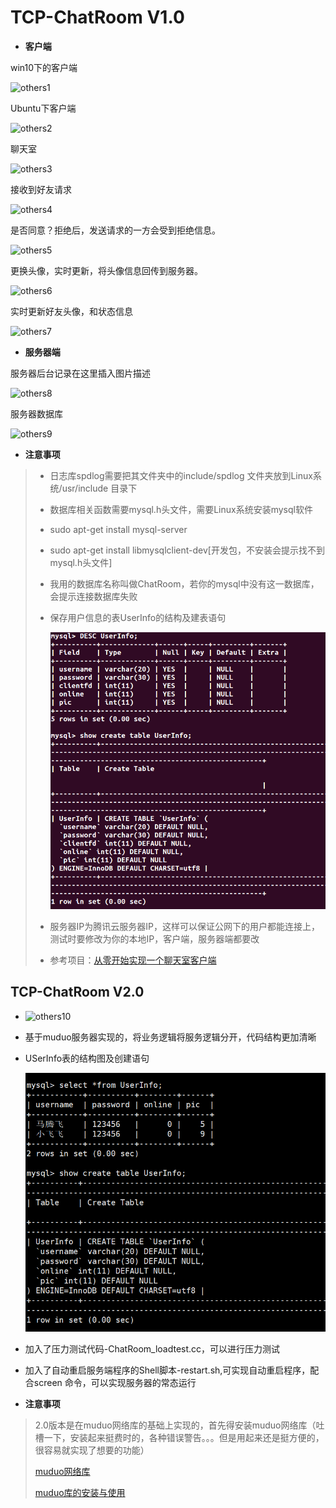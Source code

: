 # TCP-ChatRoom V1.0
 - **客户端**

 win10下的客户端

![others1](/datum/others/1.png)

Ubuntu下客户端

![others2](/datum/others/2.png)

聊天室

![others3](/datum/others/3.png)

接收到好友请求

![others4](/datum/others/4.png)

是否同意？拒绝后，发送请求的一方会受到拒绝信息。

![others5](/datum/others/5.png)

更换头像，实时更新，将头像信息回传到服务器。

![others6](/datum/others/6.png)

实时更新好友头像，和状态信息

![others7](/datum/others/7.png)

 - **服务器端**

 服务器后台记录在这里插入图片描述

 ![others8](/datum/others/8.png)

服务器数据库

![others9](/datum/others/9.png)

 - **注意事项**

> - 日志库spdlog需要把其文件夹中的include/spdlog 文件夹放到Linux系统/usr/include 目录下
>
> - 数据库相关函数需要mysql.h头文件，需要Linux系统安装mysql软件
>
> - sudo apt-get install mysql-server
>
> - sudo apt-get install libmysqlclient-dev[开发包，不安装会提示找不到mysql.h头文件]
>
> - 我用的数据库名称叫做ChatRoom，若你的mysql中没有这一数据库，会提示连接数据库失败
>
> - 保存用户信息的表UserInfo的结构及建表语句
>
>   ![others12](/datum/others/12.png)
>
> - 服务器IP为腾讯云服务器IP，这样可以保证公网下的用户都能连接上，测试时要修改为你的本地IP，客户端，服务器端都要改
>
> - 参考项目：[从零开始实现一个聊天室客户端](https://github.com/liu-jianhao/chatRoom)

## TCP-ChatRoom V2.0

- ![others10](/datum/others/10.png)

- 基于muduo服务器实现的，将业务逻辑将服务逻辑分开，代码结构更加清晰

- USerInfo表的结构图及创建语句

  ![others11](/datum/others/11.png)

- 加入了压力测试代码-ChatRoom_loadtest.cc，可以进行压力测试

- 加入了自动重启服务端程序的Shell脚本-restart.sh,可实现自动重启程序，配合screen 命令，可以实现服务器的常态运行

- **注意事项**

> 2.0版本是在muduo网络库的基础上实现的，首先得安装muduo网络库（吐槽一下，安装起来挺费时的，各种错误警告。。。但是用起来还是挺方便的，很容易就实现了想要的功能）
>
> [muduo网络库](https://github.com/chenshuo/muduo)
>
> [muduo库的安装与使用](https://blog.csdn.net/qq_34256375/article/details/53734877)